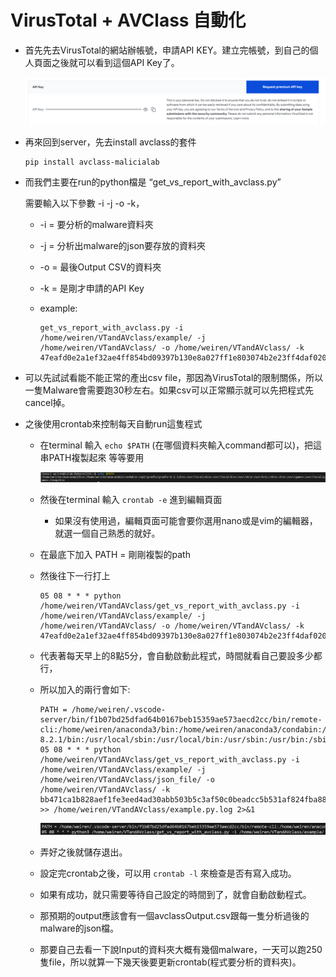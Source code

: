 #  VirusTotal + AVClass 自動化

- 首先先去VirusTotal的網站辦帳號，申請API KEY。建立完帳號，到自己的個人頁面之後就可以看到這個API Key了。
    
    ![Untitled](./image/APIKEY.png)
- 再來回到server，先去install avclass的套件
    ```bash=
    pip install avclass-malicialab
    ```    
- 而我們主要在run的python檔是  “get_vs_report_with_avclass.py”
    
    需要輸入以下參數 -i -j -o -k，
    
    - -i = 要分析的malware資料夾
    - -j = 分析出malware的json要存放的資料夾
    - -o = 最後Output CSV的資料夾
    - -k = 是剛才申請的API Key
    - example:
        
        ```bash=
        get_vs_report_with_avclass.py -i /home/weiren/VTandAVclass/example/ -j /home/weiren/VTandAVclass/ -o /home/weiren/VTandAVclass/ -k 47eafd0e2a1ef32ae4ff854bd09397b130e8a027ff1e803074b2e23ff4daf020
        ```
- 可以先試試看能不能正常的產出csv file，那因為VirusTotal的限制關係，所以一隻Malware會需要跑30秒左右。如果csv可以正常顯示就可以先把程式先cancel掉。
- 之後使用crontab來控制每天自動run這隻程式
    - 在terminal 輸入 `echo $PATH` (在哪個資料夾輸入command都可以)，把這串PATH複製起來 等等要用
        
        ![Untitled](./image/PATH.png)
        
    - 然後在terminal 輸入 `crontab -e` 進到編輯頁面
        - 如果沒有使用過，編輯頁面可能會要你選用nano或是vim的編輯器，就選一個自己熟悉的就好。
    - 在最底下加入 PATH = 剛剛複製的path
    - 然後往下一行打上
        
        ```bash=
        05 08 * * * python /home/weiren/VTandAVclass/get_vs_report_with_avclass.py -i /home/weiren/VTandAVclass/example/ -j /home/weiren/VTandAVclass/ -o /home/weiren/VTandAVclass/ -k 47eafd0e2a1ef32ae4ff854bd09397b130e8a027ff1e803074b2e23ff4daf020
        ```
        
    - 代表著每天早上的8點5分，會自動啟動此程式，時間就看自己要設多少都行，
    - 所以加入的兩行會如下:

        ```bash=
        PATH = /home/weiren/.vscode-server/bin/f1b07bd25dfad64b0167beb15359ae573aecd2cc/bin/remote-cli:/home/weiren/anaconda3/bin:/home/weiren/anaconda3/condabin:/opt/gradle/gradle-8.2.1/bin:/usr/local/sbin:/usr/local/bin:/usr/sbin:/usr/bin:/sbin:/bin:/usr/games:/usr/local/games:/snap/bin
        05 08 * * * python /home/weiren/VTandAVclass/get_vs_report_with_avclass.py -i /home/weiren/VTandAVclass/example/ -j /home/weiren/VTandAVclass/json_file/ -o /home/weiren/VTandAVclass/ -k bb471ca1b828aef1fe3eed4ad30abb503b5c3af50c0beadcc5b531af824fba88 >> /home/weiren/VTandAVclass/example.py.log 2>&1
        ```

        ![Untitled](./image/crontab.png)
        
    - 弄好之後就儲存退出。
    - 設定完crontab之後，可以用 `crontab -l` 來檢查是否有寫入成功。
    - 如果有成功，就只需要等待自己設定的時間到了，就會自動啟動程式。
    - 那預期的output應該會有一個avclassOutput.csv跟每一隻分析過後的malware的json檔。
    - 那要自己去看一下說Input的資料夾大概有幾個malware，一天可以跑250隻file，所以就算一下幾天後要更新crontab(程式要分析的資料夾)。
